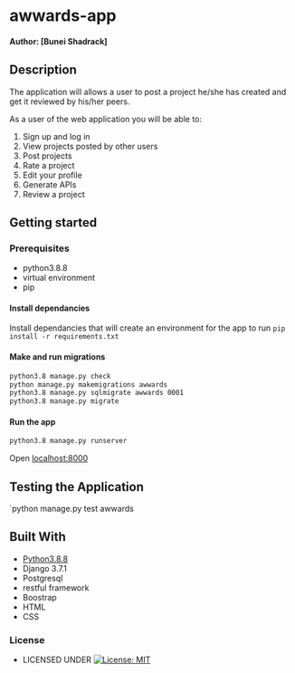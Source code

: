 # awwards-app

#### Author: [Bunei Shadrack]


## Description
The application will allows a user to post a project he/she has created and get it reviewed by his/her peers.

As a user of the web application you will be able to:

1. Sign up and log in
2. View projects posted by other users
3. Post projects
4. Rate a project
5. Edit your profile
6. Generate APIs
7. Review a project

## Getting started

### Prerequisites
* python3.8.8
* virtual environment
* pip
#### Install dependancies
Install dependancies that will create an environment for the app to run
`pip install -r requirements.txt`

#### Make and run migrations
```bash
python3.8 manage.py check
python manage.py makemigrations awwards
python3.8 manage.py sqlmigrate awwards 0001
python3.8 manage.py migrate
```

#### Run the app
```bash
python3.8 manage.py runserver
```
Open [localhost:8000](http://127.0.0.1:8000/)
## Testing the Application
`python manage.py test awwards
        
## Built With

* [Python3.8.8](https://docs.python.org/3/)
* Django 3.7.1
* Postgresql 
* restful framework
* Boostrap
* HTML
* CSS


### License

* LICENSED UNDER  [![License: MIT](https://img.shields.io/badge/License-MIT-yellow.svg)](license/MIT)
